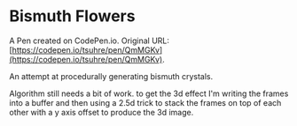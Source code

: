 # Bismuth Flowers

A Pen created on CodePen.io. Original URL: [https://codepen.io/tsuhre/pen/QmMGKv](https://codepen.io/tsuhre/pen/QmMGKv).

An attempt at procedurally generating bismuth crystals.

Algorithm still needs a bit of work. to get the 3d effect I'm writing the frames into a buffer and then using a 2.5d trick to stack the frames on top of each other with a y axis offset to produce the 3d image.

